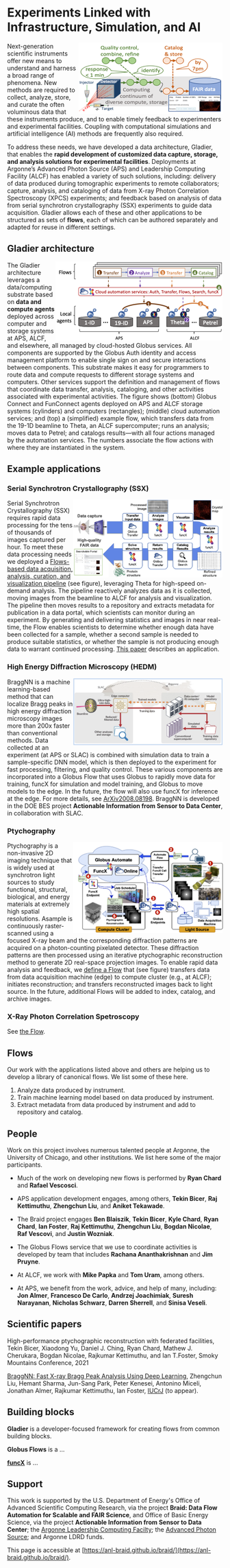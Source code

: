 # Experiments Linked with Infrastructure, Simulation, and AI


<img align="right" src="images/BraidFig.png">

Next-generation scientific instruments offer new means to understand and harness a broad range of phenomena. New methods are required to collect, analyze, store, and curate the often voluminous data that these instruments produce, and to enable timely feedback to experimenters and experimental facilities. Coupling with computational simulations and artificial intelligence (AI) methods are frequently also required.

To address these needs, we have developed a data architecture, Gladier, that enables the **rapid development of customized data capture, storage, and analysis solutions for experimental facilities**.
Deployments at Argonne’s Advanced Photon Source (APS) and Leadership Computing Facility (ALCF) has enabled a variety of such solutions, including:
delivery of data produced during tomographic experiments to remote collaborators;
capture, analysis, and cataloging of data from X-ray Photon Correlation Spectroscopy (XPCS) experiments; and
feedback based on analysis of data from serial synchrotron crystallography (SSX) experiments to guide data acquisition.
Gladier allows each of these and other applications to be structured as sets of **flows**, each of which can be authored separately and adapted for reuse in different settings.

## Gladier architecture

<img align="right" src="images/flow4.png">

The Gladier architecture leverages a data/computing substrate based on **data and compute agents** deployed across computer and storage systems at APS, ALCF, and elsewhere, all managed by cloud-hosted Globus services.
All components are supported by the Globus Auth identity and access management platform to enable single sign on and secure interactions between components.
This substrate makes it easy for programmers to route data and compute requests to different storage systems and computers.
Other services support the definition and management of flows that coordinate data transfer, analysis, cataloging, and other activities associated with experimental activities. The figure shows (bottom) Globus Connect and FunConnect agents deployed on APS and ALCF storage systems (cylinders) and computers (rectangles); (middle) cloud automation services; and (top) a (simplified) example flow, which transfers data from the 19-1D beamline to Theta, an ALCF supercomputer; runs an analysis; moves data to Petrel; and catalogs results—with all four actions managed by the automation services. The numbers associate the flow actions with where they are instantiated in the system.

<!--- Include mention of DM --->

## Example applications

### Serial Synchrotron Crystallography (SSX)

<img align="right" src="images/SSXFigureNew.png" width="350">

Serial Synchrotron Crystallography (SSX) requires rapid data processing for the tens of thousands of images captured per hour. To meet these data processing needs we deployed a [Flows-based data acquisition, analysis, curation, and visualization pipeline](https://github.com/ANL-Braid/flows#synchrotron-serial-crystalography) (see figure), leveraging Theta for high-speed on-demand analysis. The pipeline reactively analyzes data as it is collected, moving images from the beamline to ALCF for analysis and visualization. The pipeline then moves results to a repository and extracts metadata for publication in a data portal, which scientists can monitor during an experiment. By generating and delivering statistics and images in near real-time, the Flow enables scientists to determine whether enough data have been collected for a sample, whether a second sample is needed to produce suitable statistics, or whether the sample is not producing enough data to warrant continued processing. [This paper](https://www.pnas.org/content/118/21/e2100170118) describes an application.


### High Energy Diffraction Microscopy (HEDM)

<img align="right" src="images/HEDM1.png" width="350">

BraggNN is a machine learning-based method that can localize Bragg peaks in high energy diffraction microscopy images more than 200x faster than conventional methods.
Data collected at an experiment (at APS or SLAC) is combined with simulation data to train a sample-specific DNN model, which is then deployed to the experiment for fast processing, filtering, and quality control. These various components are incorporated into a Globus Flow that uses Globus to rapidly move data for training, funcX for simulation and model training, and Globus to move models to the edge. In the future, the flow will also use funcX for inference at the edge.
For more details, see [ArXiv2008.08198](https://arxiv.org/pdf/2008.08198.pdf). 
BraggNN is developed in the DOE BES project **Actionable Information from Sensor to Data Center**, in collaboration with SLAC.

### Ptychography

<img align="right" src="images/TekinSystem.png" width="350">

Ptychography is a non-invasive 2D imaging technique that is widely used at synchrotron light sources to study functional, structural, biological, and energy materials at extremely high spatial resolutions.
Asample is continuously raster-scanned using a focused X-ray beam and the corresponding diffraction patterns are acquired on a photon-counting pixelated detector. These diffraction patterns are then processed using an iterative ptychographic reconstruction method to generate 2D real-space projection images.
To enable rapid data analysis and feedback, we [define a Flow](https://github.com/ANL-Braid/flows#ptychography) that (see figure) transfers data from data acquisition machine (edge) to compute cluster (e.g., at ALCF); initiates reconstruction; and transfers reconstructed images back to light source. 
In the future, additional Flows will be added to index, catalog, and archive images.


### X-Ray Photon Correlation Spetroscopy

See [the Flow](https://github.com/ANL-Braid/flows#x-ray-photon-correlation-spetroscopy).

## Flows

Our work with the applications listed above and others are helping us to develop a library of canonical flows. We list some of these here.

1. Analyze data produced by instrument.
2. Train machine learning model based on data produced by instrument.
3. Extract metadata from data produced by instrument and add to repository and catalog.


## People

Work on this project involves numerous talented people at Argonne, the University of Chicago, and other institutions. We list here some of the major participants.

* Much of the work on developing new flows is performed by **Ryan Chard** and **Rafael Vescosci**.

* APS application development engages, among others, **Tekin Bicer**, **Raj Kettimuthu**, **Zhengchun Liu**, and **Aniket Tekawade**.

* The Braid project engages **Ben Blaiszik**, **Tekin Bicer**, **Kyle Chard**, **Ryan Chard**, **Ian Foster**, **Raj Kettimuthu**, **Zhengchun Liu**, **Bogdan Nicolae**, **Raf Vescovi**, and **Justin Wozniak**.

* The Globus Flows service that we use to coordinate activities is developed by team that includes **Rachana Ananthakrishnan** and **Jim Pruyne**.

* At ALCF, we work with **Mike Papka** and **Tom Uram**, among others.

* At APS, we benefit from the work, advice, and help of many, including: **Jon Almer**, **Francesco De Carlo**, **Andrzej Joachimiak**, **Suresh Narayanan**, **Nicholas Schwarz**, **Darren Sherrell**, and **Sinisa Veseli**.


## Scientific papers

High-performance ptychographic reconstruction with federated facilities, Tekin Bicer, Xiaodong Yu, Daniel J. Ching, Ryan Chard, Mathew J. Cherukara, Bogdan Nicolae, Rajkumar Kettimuthu, and Ian T.Foster, Smoky Mountains Conference, 2021

[BraggNN: Fast X-ray Bragg Peak Analysis Using Deep Learning](https://arxiv.org/abs/2008.08198), Zhengchun Liu, Hemant Sharma, Jun-Sang Park, Peter Kenesei, Antonino Miceli, Jonathan Almer, Rajkumar Kettimuthu, Ian Foster, [IUCrJ](https://journals.iucr.org/m/) (to appear). 

## Building blocks

**Gladier** is a developer-focused framework for creating flows from common building blocks.

**Globus Flows** is a ... 

**[funcX](https://funcx.org)** is ...

## Support

This work is supported by the U.S. Department of Energy's Office of Advanced Scientific Computing Research, via the project **Braid: Data Flow Automation for Scalable and FAIR Science**, and Office of Basic Energy Science, via the project **Actionable Information from Sensor to Data Center**; the [Argonne Leadership Computing Facilty](https://alcf.anl.gov); the [Advanced Photon Source](https://aps.anl.gov); and Argonne LDRD funds. 

This page is accessible at [https://anl-braid.github.io/braid/](https://anl-braid.github.io/braid/).
